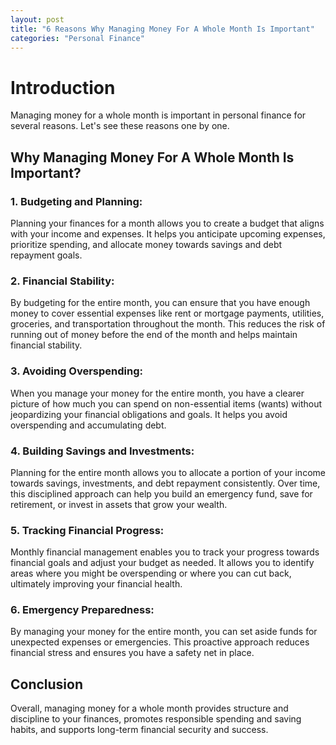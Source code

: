 ```yaml
---
layout: post
title: "6 Reasons Why Managing Money For A Whole Month Is Important"
categories: "Personal Finance"
---
```


# Introduction

Managing money for a whole month is important in personal finance for several reasons. Let's see these reasons one by one.

## Why Managing Money For A Whole Month Is Important?

### 1. Budgeting and Planning:

Planning your finances for a month allows you to create a budget that aligns with your income and expenses. It helps you anticipate upcoming expenses, prioritize spending, and allocate money towards savings and debt repayment goals.

### 2. Financial Stability:

By budgeting for the entire month, you can ensure that you have enough money to cover essential expenses like rent or mortgage payments, utilities, groceries, and transportation throughout the month. This reduces the risk of running out of money before the end of the month and helps maintain financial stability.

### 3. Avoiding Overspending: 

When you manage your money for the entire month, you have a clearer picture of how much you can spend on non-essential items (wants) without jeopardizing your financial obligations and goals. It helps you avoid overspending and accumulating debt.

### 4. Building Savings and Investments: 

Planning for the entire month allows you to allocate a portion of your income towards savings, investments, and debt repayment consistently. Over time, this disciplined approach can help you build an emergency fund, save for retirement, or invest in assets that grow your wealth.

### 5. Tracking Financial Progress: 

Monthly financial management enables you to track your progress towards financial goals and adjust your budget as needed. It allows you to identify areas where you might be overspending or where you can cut back, ultimately improving your financial health.

### 6. Emergency Preparedness: 

By managing your money for the entire month, you can set aside funds for unexpected expenses or emergencies. This proactive approach reduces financial stress and ensures you have a safety net in place.

## Conclusion

Overall, managing money for a whole month provides structure and discipline to your finances, promotes responsible spending and saving habits, and supports long-term financial security and success.